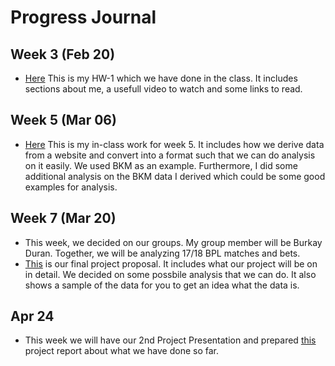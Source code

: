 # Progress Journal 

## Week 3 (Feb 20)

+ [Here](RWorkdown-HW1.html) This is my HW-1 which we have done in the class. It includes sections about me, a usefull video to watch and some links to read. 


## Week 5 (Mar 06)
+ [Here](Cemal-BKManalysis.html) This is my in-class work for week 5. It includes how we derive data from a website and convert into a format such that we can do analysis on it easily. We used BKM as an example. Furthermore, I did some additional analysis on the BKM data I derived which could be some good examples for analysis.

## Week 7 (Mar 20)
+ This week, we decided on our groups. My group member will be Burkay Duran. Together, we will be analyzing 17/18 BPL matches and bets.
+ [This](Final_Project_Proposal_-_CB.html) is our final project proposal. It includes what our project will be on in detail. We decided on some possbile analysis that we can do. It also shows a sample of the data for you to get an idea what the data is.

## Apr 24
+ This week we will have our 2nd Project Presentation and prepared [this](FinalReportv2.html) project report about what we have done so far. 
